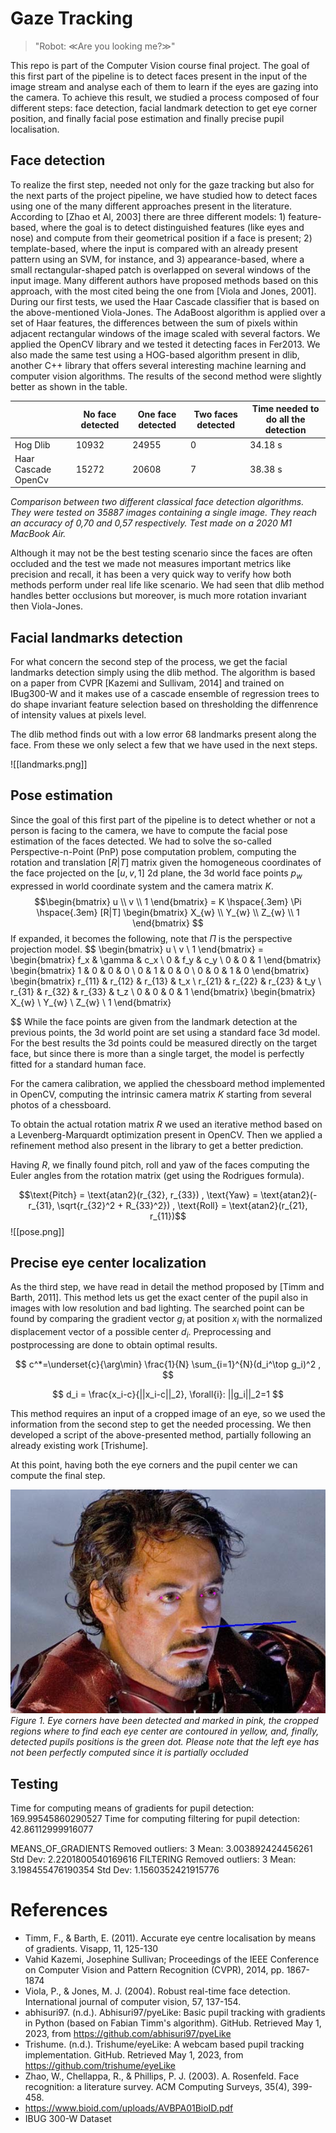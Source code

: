 # Gaze Tracking

> "Robot: ≪Are you looking me?≫"

This repo is part of the Computer Vision course final project. The goal of this first part of the pipeline is to detect faces present in the input of the image stream and analyse each of them to learn if the eyes are gazing into the camera. To achieve this result, we studied a process composed of four different steps: face detection, facial landmark detection to get eye corner position, and finally facial pose estimation and finally precise pupil localisation.

## Face detection

To realize the first step, needed not only for the gaze tracking but also for the next parts of the project pipeline, we have studied how to detect faces using one of the many different approaches present in the literature. According to [Zhao et Al, 2003] there are three different models: 1) feature-based, where the goal is to detect distinguished features (like eyes and nose) and compute from their geometrical position if a face is present; 2) template-based, where the input is compared with an already present pattern using an SVM, for instance, and 3) appearance-based, where a small rectangular-shaped patch is overlapped on several windows of the input image. Many different authors have proposed methods based on this approach, with the most cited being the one from [Viola and Jones, 2001].
During our first tests, we used the Haar Cascade classifier that is based on the above-mentioned Viola-Jones. The AdaBoost algorithm is applied over a set of Haar features, the differences between the sum of pixels within adjacent rectangular windows of the image scaled with several factors. We applied the OpenCV library and we tested it detecting faces in Fer2013. We also made the same test using a HOG-based algorithm present in dlib, another C++ library that offers several interesting machine learning and computer vision algorithms. The results of the second method were slightly better as shown in the table.  

|  | No face detected | One face detected | Two faces detected | Time needed to do all the detection |
|---|---|---|---|---|
| Hog Dlib | 10932 | 24955 | 0 | 34.18 s |
| Haar Cascade OpenCv | 15272 | 20608 | 7 | 38.38 s |

_Comparison between two different classical face detection algorithms. They were tested on 35887 images containing a single image. They reach an accuracy of 0,70 and 0,57 respectively. Test made on a 2020 M1 MacBook Air._

Although it may not be the best testing scenario since the faces are often occluded and the test we made not measures important metrics like precision and recall, it has been a very quick way to verify how both methods perform under real life like scenario. We had seen that dlib method handles better occlusions but moreover, is much more rotation invariant then Viola-Jones.

## Facial landmarks detection

For what concern the second step of the process, we get the facial landmarks detection simply using the dlib method. The algorithm is based on a paper from CVPR [Kazemi and Sullivam, 2014] and trained on IBug300-W and it makes use of a cascade ensemble of regression trees to do shape invariant feature selection based on thresholding the diffenrence of intensity values at pixels level. 

The dlib method finds out with a low error 68 landmarks present along the face. From these we only select a few that we have used in the next steps.


![[landmarks.png]]


## Pose estimation

Since the goal of this first part of the pipeline is to detect whether or not a person is facing to the camera, we have to compute the facial pose estimation of the faces detected. We had to solve the so-called Perspective-n-Point (PnP) pose computation problem, computing the rotation and translation $[R|T]$ matrix given the homogeneous coordinates of the face projected on the $[u, v, 1]$ 2d plane, the 3d world face points $p_w$ expressed in world coordinate system and the camera matrix $K$.$$\begin{bmatrix}
  u \\
  v \\
  1
  \end{bmatrix} =
  K \hspace{.3em} \Pi \hspace{.3em}  [R|T]
  \begin{bmatrix}
  X_{w} \\
  Y_{w} \\
  Z_{w} \\
  1
  \end{bmatrix} 
  $$
If expanded, it becomes the following, note that $\Pi$ is the perspective projection model. $$
	\begin{bmatrix}
  u \\
  v \\
  1
  \end{bmatrix} =
  \begin{bmatrix}
  f_x & \gamma & c_x \\
  0 & f_y & c_y \\
  0 & 0 & 1
  \end{bmatrix}
  \begin{bmatrix}
  1 & 0 & 0 & 0 \\
  0 & 1 & 0 & 0 \\
  0 & 0 & 1 & 0
  \end{bmatrix}
  \begin{bmatrix}
  r_{11} & r_{12} & r_{13} & t_x \\
  r_{21} & r_{22} & r_{23} & t_y \\
  r_{31} & r_{32} & r_{33} & t_z \\
  0 & 0 & 0 & 1
  \end{bmatrix}
  \begin{bmatrix}
  X_{w} \\
  Y_{w} \\
  Z_{w} \\
  1
  \end{bmatrix}

$$
While the face points are given from the landmark detection at the previous points, the 3d world point are set using a standard face 3d model. For the best results the 3d points could be measured directly on the target face, but since there is more than a single target, the model is perfectly fitted for a standard human face.

For the camera calibration, we applied the chessboard method implemented in OpenCV, computing the intrinsic camera matrix $K$ starting from several photos of a chessboard. 

To obtain the actual rotation matrix $R$ we used an iterative method  based on a Levenberg-Marquardt optimization present in OpenCV. Then we applied a refinement method also present in the library to get a better prediction. 

Having $R$,  we finally found pitch, roll and yaw of the faces computing the Euler angles from the rotation matrix (get using the Rodrigues formula). 

$$\text{Pitch} = \text{atan2}(r_{32}, r_{33}) , \text{Yaw} = \text{atan2}(-r_{31}, \sqrt{r_{32}^2 + R_{33}^2}) , \text{Roll} = \text{atan2}(r_{21}, r_{11})$$
![[pose.png]]


## Precise eye center localization

As the third step, we have read in detail the method proposed by [Timm and Barth, 2011]. This method lets us get the exact center of the pupil also in images with low resolution and bad lighting. The searched point can be found by comparing the gradient vector $g_i$ at position $x_i$ with the normalized displacement vector of a possible center $d_i$. Preprocessing and postprocessing are done to obtain optimal results.



$$  c^*=\underset{c}{\arg\min} \frac{1}{N} \sum_{i=1}^{N}(d_i^\top g_i)^2 , $$ 

$$ d_i = \frac{x_i-c}{||x_i-c||_2}, \forall{i}: ||g_i||_2=1 $$

This method requires an input of a cropped image of an eye, so we used the information from the second step to get the needed processing. We then developed a script of the above-presented method, partially following an already existing work [Trishume].

At this point, having both the eye corners and the pupil center we can compute the final step.  

![Example of the above-reported results](rdg_detected.jpg) 
*Figure 1. Eye corners have been detected and marked in pink, the cropped regions where to find each eye center are contoured in yellow, and, finally, detected pupils positions is the green dot. Please note that the left eye has not been perfectly computed since
it is partially occluded*




## Testing
Time for computing means of gradients for pupil detection: 169.99545860290527
Time for computing filtering for pupil detection: 42.86112999916077

MEANS_OF_GRADIENTS
Removed outliers: 3
Mean: 3.003892424456261
Std Dev: 2.2201800540169616
FILTERING
Removed outliers: 3
Mean: 3.198455476190354
Std Dev: 1.1560352421915776

# References

- Timm, F., & Barth, E. (2011). Accurate eye centre localisation by means of gradients. Visapp, 11, 125-130
- Vahid Kazemi, Josephine Sullivan; Proceedings of the IEEE Conference on Computer Vision and Pattern Recognition (CVPR), 2014, pp. 1867-1874
- Viola, P., & Jones, M. J. (2004). Robust real-time face detection. International journal of computer vision, 57, 137-154.
- abhisuri97. (n.d.). Abhisuri97/pyeLike: Basic pupil tracking with gradients in Python (based on Fabian Timm's algorithm). GitHub. Retrieved May 1, 2023, from https://github.com/abhisuri97/pyeLike 
- Trishume. (n.d.). Trishume/eyeLike: A webcam based pupil tracking implementation. GitHub. Retrieved May 1, 2023, from https://github.com/trishume/eyeLike 
- Zhao, W., Chellappa, R., & Phillips, P. J. (2003). A. Rosenfeld. Face recognition: a literature survey. ACM Computing Surveys, 35(4), 399-458.
- https://www.bioid.com/uploads/AVBPA01BioID.pdf
- IBUG 300-W Dataset